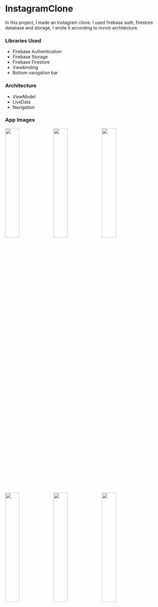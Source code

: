 <h1>InstagramClone</h1>

In this project, I made an Instagram clone. I used firebase auth, firestore database and storage, I wrote it according to mvvm architecture.


<h3>Libraries Used</h3>
<ul>
<li>Firebase Authentication</li>
<li>Firebase Storage</li>
<li>Firebase Firestore</li>
  <li>Viewbinding</li>
    <li>Bottom navigation bar</li>
</ul>
<h3>Architecture</h3>
<ul>
<li>ViewModel</li>
<li>LiveData</li>
<li>Navigation</li>
</ul>
<h3>App Images</h3>
<img src="https://user-images.githubusercontent.com/85364012/156832229-25a5f0c2-d93e-45a1-bf5f-a8ffcb918f3a.jpeg"width=30% height=30%>
<img src="https://user-images.githubusercontent.com/85364012/156832462-a43b3e19-1a81-49cc-aaf4-dd8ead4005dc.jpeg"width=30% height=30%>
<img src="https://user-images.githubusercontent.com/85364012/156832467-e3e9bd89-a44b-442d-a76f-9807db540dee.jpeg"width=30% height=30%>
<img src="https://user-images.githubusercontent.com/85364012/156832468-b046e67c-23b2-4597-b934-ccbc759aa0f0.jpeg"width=30% height=30%>
<img src="https://user-images.githubusercontent.com/85364012/156832471-0c5fc796-2ffa-4609-b49b-6dcf5dd28be3.jpeg"width=30% height=30%>
<img src="https://user-images.githubusercontent.com/85364012/156832474-00d2f2ce-fbfd-47eb-9d42-26f78591bf38.jpeg"width=30% height=30%>


